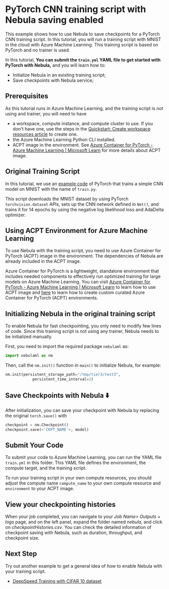 # PyTorch CNN training script with Nebula saving enabled

This example shows how to use Nebula to save checkpoints for a PyTorch CNN training script. In this tutorial, you will run a training script with MNIST in the cloud with Azure Machine Learning. This training script is based on PyTorch and no trainer is used. 

In this tutorial, **You can submit the `train.yml` YAML file to get started with PyTorch with Nebula,** and you will learn how to:

- Initialize Nebula in an existing training script;
- Save checkpoints with Nebula service;

## Prerequisites

As this tutorial runs in Azure Machine Learning, and the training script
is not using and trainer, you will need to have

- a workspace, compute instance, and compute cluster to use. If you don't have one, use the steps in the [Quickstart: Create workspace resources article](https://learn.microsoft.com/en-us/azure/machine-learning/quickstart-create-resources) to create one.
- the Azure Machine Learning Python CLI installed.
- ACPT image in the environment. See [Azure Container for PyTorch - Azure Machine Learning | Microsoft Learn](https://learn.microsoft.com/en-us/azure/machine-learning/resource-azure-container-for-pytorch) for more details about ACPT image.

## Original Training Script

In this tutorial, we use an [example code](https://github.com/pytorch/examples/blob/main/mnist/main.py) of PyTorch that trains a simple CNN model on MNIST with the name of `train.py`.

This script downloads the MNIST dataset by using PyTorch `torchvision.dataset` APIs, sets up the CNN network defined in `Net()`, and trains it for 14 epochs by using the negative log likelihood loss and AdaDelta optimizer.

## Using ACPT Environment for Azure Machine Learning

To use Nebula with the training script, you need to use Azure Container for PyTorch (ACPT) image in the environment. The dependencies of Nebula are already included in the ACPT image. 

Azure Container for PyTorch is a lightweight, standalone environment that includes needed components to effectively run optimized training for large models on Azure Machine Learning. You can visit [Azure Container for PyTorch - Azure Machine Learning | Microsoft Learn](https://learn.microsoft.com/en-us/azure/machine-learning/resource-azure-container-for-pytorch) to learn how to use ACPT image and [here](https://learn.microsoft.com/en-us/azure/machine-learning/how-to-azure-container-for-pytorch-environment) to learn how to create custom curated Azure Container for PyTorch (ACPT) environments.

## Initializing Nebula in the original training script

To enable Nebula for fast checkpointing, you only need to modify few lines of code. Since this training script is not using any trainer, Nebula needs to be initialized manually.

First, you need to import the required package `nebulaml` as:

``` python
import nebulaml as nm
```

Then, call the `nm.init()` function in `main()` to initialize Nebula, for example:

``` python
nm.init(persistent_storage_path="/tmp/tier3/test3", 
            persistent_time_interval=2)
```

## Save Checkpoints with Nebula ⬇️

After initialization, you can save your checkpoint with Nebula by replacing the original `torch.save()` with

``` python
checkpoint = nm.Checkpoint()
checkpoint.save(<'CKPT_NAME'>, model)
```

## Submit Your Code

To submit your code to Azure Machine Learning, you can run the YAML file `train.yml` in this folder. This YAML file defines the environment, the compute target, and the training script.

To run your training script in your own compute resources, you should adjust the compute name `compute_name` to your own compute resource and `environment` to your ACPT image.

## View your checkpointing histories

When your job completed, you can navigate to your *Job Name\> Outputs + logs* page, and on the left panel, expand the folder named *nebula*, and click on *checkpointHistories.csv*. You can check the detailed information of checkpoint saving with Nebula, such as duration, throughput, and checkpoint size.

## Next Step

Try out another example to get a general idea of how to enable Nebula
with your training script.

- [DeepSpeed Training with CIFAR 10 dataset](./cifar10_deepspeed/README.md)
